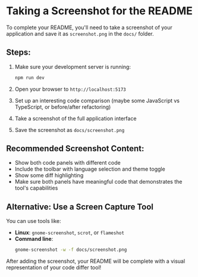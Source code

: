 # Taking a Screenshot for the README

To complete your README, you'll need to take a screenshot of your application and save it as `screenshot.png` in the `docs/` folder.

## Steps:

1. Make sure your development server is running:
   ```bash
   npm run dev
   ```

2. Open your browser to `http://localhost:5173`

3. Set up an interesting code comparison (maybe some JavaScript vs TypeScript, or before/after refactoring)

4. Take a screenshot of the full application interface

5. Save the screenshot as `docs/screenshot.png`

## Recommended Screenshot Content:

- Show both code panels with different code
- Include the toolbar with language selection and theme toggle
- Show some diff highlighting
- Make sure both panels have meaningful code that demonstrates the tool's capabilities

## Alternative: Use a Screen Capture Tool

You can use tools like:
- **Linux**: `gnome-screenshot`, `scrot`, or `flameshot`
- **Command line**: 
  ```bash
  gnome-screenshot -w -f docs/screenshot.png
  ```

After adding the screenshot, your README will be complete with a visual representation of your code differ tool!